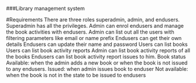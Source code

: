 ###Library management system

#Requirements
There are three roles superadmin, admin, and endusers.
Superadmin has all the privileges. 
Admin can enrol endusers and manage the book activities with endusers.
Admin can list out all the users with filtering parameters like email or name prefix
Endusers can get their own details 
Endusers can update their name and password
Users can list books
Users can list book activity reports
	Admin can list book activity reports of all the books 
 	Endusers can list book activity report issues to him.
Book status
	Available: when the admin adds a new book or when the book is not issued to any endusers.
	Issued: when admin issues book to enduser
	Not available: when the book is not in the state to be issued to endusers
